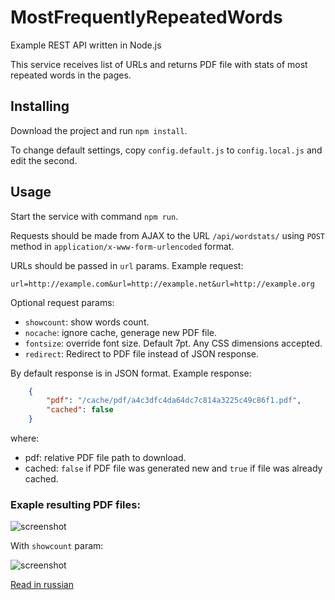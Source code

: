 MostFrequentlyRepeatedWords
===========================

Example REST API written in Node.js

This service receives list of URLs and returns PDF file with stats of most repeated words in the pages.

Installing
----------

Download the project and run `npm install`.

To change default settings, copy `config.default.js` to `config.local.js` and edit the second.

Usage
-----

Start the service with command `npm run`.

Requests should be made from AJAX to the URL `/api/wordstats/` using `POST` method in `application/x-www-form-urlencoded` format. 

URLs should be passed in `url` params. Example request:

    url=http://example.com&url=http://example.net&url=http://example.org

Optional request params:

* `showcount`: show words count.
* `nocache`: ignore cache, generage new PDF file.
* `fontsize`: override font size. Default 7pt. Any CSS dimensions accepted.
* `redirect`: Redirect to PDF file instead of JSON response.

By default response is in JSON format. Example response:

```json
    {
        "pdf": "/cache/pdf/a4c3dfc4da64dc7c814a3225c49c86f1.pdf",
        "cached": false
    }
```

where:

* pdf: relative PDF file path to download.
* cached: `false` if PDF file was generated new and `true` if file was already cached.

### Exaple resulting PDF files:

![screenshot](https://i.imgur.com/TW2YEqz.png)

With `showcount` param:

![screenshot](https://i.imgur.com/jIdtLCm.png)

[Read in russian](./blob/master/README.RU.md#readme)
